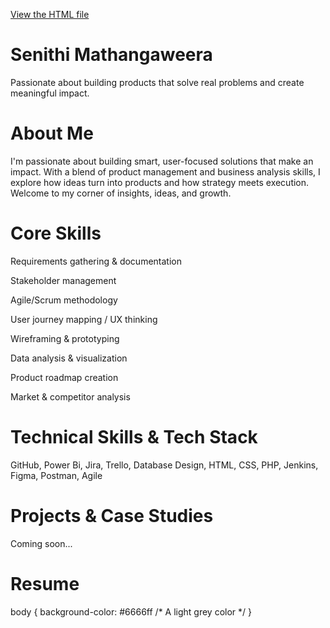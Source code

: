 [View the HTML file](./index.html)
# Senithi Mathangaweera 

Passionate about building products that solve real problems and create meaningful impact.

# About Me

I'm passionate about building smart, user-focused solutions that make an impact. With a blend of product management and business analysis skills, I explore how ideas turn into products and how strategy meets execution.
Welcome to my corner of insights, ideas, and growth.

# Core Skills
Requirements gathering & documentation

Stakeholder management

Agile/Scrum methodology

User journey mapping / UX thinking

Wireframing & prototyping

Data analysis & visualization

Product roadmap creation

Market & competitor analysis


# Technical Skills & Tech Stack

GitHub,
Power Bi,
Jira,
Trello,
Database Design,
HTML,
CSS,
PHP,
Jenkins,
Figma,
Postman,
Agile

# Projects & Case Studies
Coming soon...

# Resume

body {
  background-color: #6666ff /* A light grey color */
}




